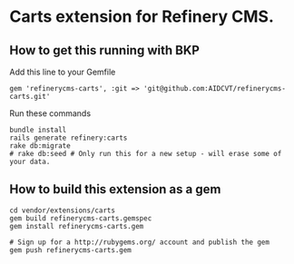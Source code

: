 # Carts extension for Refinery CMS.

## How to get this running with BKP

Add this line to your Gemfile
    
    gem 'refinerycms-carts', :git => 'git@github.com:AIDCVT/refinerycms-carts.git'

Run these commands

    bundle install
    rails generate refinery:carts
    rake db:migrate
    # rake db:seed # Only run this for a new setup - will erase some of your data.
 
## How to build this extension as a gem

    cd vendor/extensions/carts
    gem build refinerycms-carts.gemspec
    gem install refinerycms-carts.gem

    # Sign up for a http://rubygems.org/ account and publish the gem
    gem push refinerycms-carts.gem
